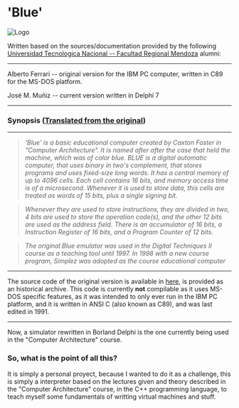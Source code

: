 ﻿# 'Blue'

![](http://www1.frm.utn.edu.ar/itren/logo-blue.gif "Logo")

Written based on the sources/documentation provided by the following [Universidad Tecnologica Nacional -- Facultad Regional Mendoza](frm.utn.edu.ar) alumni:
____

Alberto Ferrari -- original version for the IBM PC computer, written in C89 for the MS-DOS platform.

José M. Muñiz -- current version written in Delphi 7
____
### Synopsis ([Translated from the original](http://www1.frm.utn.edu.ar/tecnicad2/tec_dig2/tools/te2blue.html))
____

>*'Blue' is a basic educational computer created by Caxton Foster in "Computer Architecture". It is named after after the case that held the machine, which was of color blue.*
*BLUE is a digital automatic computer, that uses binary in two's complement, that stores programs and uses fixed-size long words. It has a central memory of up to 4096 cells. Each cell contains 16 bits, and memory access time is of a microsecond. Whenever it is used to store data, this cells are treated as words of 15 bits, plus a single signing bit.*

>*Whenever they are used to store instructions, they are divided in two, 4 bits are used to store the operation code(s), and the other 12 bits are used as the address field. There is an accumulator of 16 bits, a Instruction Register of 16 bits, and a Program Counter of 12 bits.*

>*The original Blue emulator was used in the Digital Techniques II course as a teaching tool until 1997. In 1998 with a new course program, Simplez was adopted as the course educational computer*
____

The source code of the original version is available in [here](http://www1.frm.utn.edu.ar/tecnicad2/tec_dig2/tools/te2blue.html), is provided as an historical archive. This code is currently **not** compilable as it uses MS-DOS specific features, as it was intended to only ever run in the IBM PC platform, and it is written in ANSI C (also known as C89), and was last edited in 1991.
____
Now, a simulator rewritten in Borland Delphi is the one currently being used in the "Computer Architecture" course.

### So, what is the point of all this?

It is simply a personal proyect, because I wanted to do it as a challenge, this is simply a interpreter based on the lectures given and theory described in the "Computer Architecture" course, in the C++ programming language, to teach myself some fundamentals of writting virtual machines and stuff.

